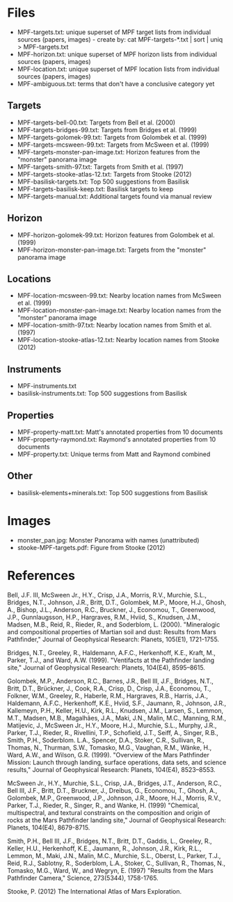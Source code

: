 # Files
- MPF-targets.txt: unique superset of MPF target lists from individual
sources (papers, images) - create by:
  cat MPF-targets-*.txt | sort | uniq  > MPF-targets.txt
- MPF-horizon.txt: unique superset of MPF horizon lists from individual
sources (papers, images)
- MPF-location.txt: unique superset of MPF location lists from individual
sources (papers, images)
- MPF-ambiguous.txt: terms that don't have a conclusive category yet

## Targets
- MPF-targets-bell-00.txt: Targets from Bell et al. (2000)
- MPF-targets-bridges-99.txt: Targets from Bridges et al. (1999)
- MPF-targets-golomek-99.txt: Targets from Golombek et al. (1999)
- MPF-targets-mcsween-99.txt: Targets from McSween et al. (1999)
- MPF-targets-monster-pan-image.txt: Horizon features from the "monster" 
                                     panorama image
- MPF-targets-smith-97.txt: Targets from Smith et al. (1997)
- MPF-targets-stooke-atlas-12.txt: Targets from Stooke (2012)
- MPF-basilisk-targets.txt: Top 500 suggestions from Basilisk
- MPF-targets-basilisk-keep.txt: Basilisk targets to keep
- MPF-targets-manual.txt: Additional targets found via manual review

## Horizon
- MPF-horizon-golomek-99.txt: Horizon features from Golombek et al. (1999)
- MPF-horizon-monster-pan-image.txt: Targets from the "monster" panorama image

## Locations
- MPF-location-mcsween-99.txt: Nearby location names from McSween et al. (1999)
- MPF-location-monster-pan-image.txt: Nearby location names from the "monster" 
                                      panorama image
- MPF-location-smith-97.txt: Nearby location names from Smith et al. (1997)
- MPF-location-stooke-atlas-12.txt: Nearby location names from Stooke (2012)

## Instruments
- MPF-instruments.txt
- basilisk-instruments.txt: Top 500 suggestions from Basilisk

## Properties
- MPF-property-matt.txt: Matt's annotated properties from 10 documents
- MPF-property-raymond.txt: Raymond's annotated properties from 10 documents
- MPF-property.txt: Unique terms from Matt and Raymond combined

## Other
- basilisk-elements+minerals.txt: Top 500 suggestions from Basilisk

# Images
- monster_pan.jpg: Monster Panorama with names (unattributed)
- stooke-MPF-targets.pdf: Figure from Stooke (2012)

# References

Bell, J.F. III, McSween Jr., H.Y., Crisp, J.A., Morris, R.V., Murchie,
S.L., Bridges, N.T., Johnson, J.R., Britt, D.T., Golombek, M.P.,
Moore, H.J., Ghosh, A., Bishop, J.L., Anderson, R.C., Bruckner, J.,
Economou, T., Greenwood, J.P., Gunnlaugsson, H.P., Hargraves, R.M.,
Hviid, S., Knudsen, J.M., Madsen, M.B., Reid, R., Rieder, R., and
Soderblom, L. (2000). "Mineralogic and compositional properties of
Martian soil and dust: Results from Mars Pathfinder," Journal of
Geophysical Research: Planets, 105(E1), 1721-1755.

Bridges, N.T., Greeley, R., Haldemann, A.F.C., Herkenhoff, K.E.,
Kraft, M., Parker, T.J., and Ward, A.W. (1999). "Ventifacts at the
Pathfinder landing site," Journal of Geophysical Research: Planets,
104(E4), 8595–8615.

Golombek, M.P., Anderson, R.C., Barnes, J.R., Bell III, J.F., Bridges,
N.T., Britt, D.T., Brückner, J., Cook, R.A., Crisp, D., Crisp, J.A.,
Economou, T., Folkner, W.M., Greeley, R., Haberle, R.M., Hargraves,
R.B., Harris, J.A., Haldemann, A.F.C., Herkenhoff, K.E., Hviid, S.F.,
Jaumann, R., Johnson, J.R., Kallemeyn, P.H., Keller, H.U., Kirk, R.L.,
Knudsen, J.M., Larsen, S., Lemmon, M.T., Madsen, M.B., Magalhães,
J.A., Maki, J.N., Malin, M.C., Manning, R.M., Matijevic, J., McSween
Jr., H.Y., Moore, H.J., Murchie, S.L., Murphy, J.R., Parker, T.J.,
Rieder, R., Rivellini, T.P., Schofield, J.T., Seiff, A., Singer, R.B.,
Smith, P.H., Soderblom. L.A., Spencer, D.A., Stoker, C.R., Sullivan,
R., Thomas, N., Thurman, S.W., Tomasko, M.G., Vaughan, R.M., Wänke,
H., Ward, A.W., and Wilson, G.R. (1999). "Overview of the Mars
Pathfinder Mission: Launch through landing, surface operations, data
sets, and science results," Journal of Geophysical Research: Planets,
104(E4), 8523–8553.

McSween Jr., H.Y., Murchie, S.L., Crisp, J.A., Bridges, J.T.,
Anderson, R.C., Bell III, J.F., Britt, D.T., Bruckner, J., Dreibus,
G., Economou, T., Ghosh, A., Golombek, M.P., Greenwood, J.P., Johnson,
J.R., Moore, H.J., Morris, R.V., Parker, T.J., Rieder, R., Singer, R.,
and Wanke, H. (1999) "Chemical, multispectral, and textural
constraints on the composition and origin of rocks at the Mars
Pathfinder landing site," Journal of Geophysical Research: Planets,
104(E4), 8679-8715.

Smith, P.H., Bell III, J.F., Bridges, N.T., Britt, D.T., Gaddis, L., 
Greeley, R., Keller, H.U., Herkenhoff, K.E., Jaumann, R., 
Johnson, J.R., Kirk, R.L., Lemmon, M., Maki, J.N., Malin, M.C.,
Murchie, S.L., Oberst, L., Parker, T.J., Reid, R.J., Sablotny, R.,
Soderblom, L.A., Stoker, C., Sullivan, R., Thomas, N., 
Tomasko, M.G., Ward, W., and Wegryn, E. (1997) "Results from the Mars
Pathfinder Camera," Science, 273(5344), 1758-1765.

Stooke, P. (2012) The International Atlas of Mars Exploration.
